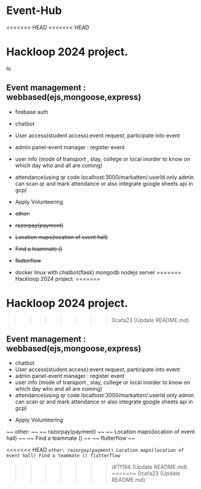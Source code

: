 # Event-Hub
<<<<<<< HEAD
<<<<<<< HEAD
# Hackloop 2024 project.
hi

## Event management : webbased(ejs,mongoose,express) 
* firebase auth
* chatbot
* User access(student access):event request, participate into event
* admin panel-event manager : register event
* user info (mode of transport , stay, college or local inorder to know on which day who and all are coming)
* attendance(using qr code localhost:3000/markatten/:userId only admin can scan qr and mark attendance  or also integrate google sheets api in gcp)
* Apply Volunteering

* ~~other:~~
* ~~razorpay(payment)~~
* ~~Location maps(location of event hall)~~
* ~~Find a teammate ()~~
* ~~flutterflow~~

* docker linux with chatbot(flask) mongodb nodejs server
=======
Hackloop 2024 project.
=======
# Hackloop 2024 project.
>>>>>>> 0cafa23 (Update README.md)


## Event management : webbased(ejs,mongoose,express) 
* chatbot
* User access(student access):event request, participate into event
* admin panel-event manager : register event
* user info (mode of transport , stay, college or local inorder to know on which day who and all are coming)
* attendance(using qr code localhost:3000/markatten/:userId only admin can scan qr and mark attendance  or also integrate google sheets api in gcp)
- Apply Volunteering

~~ other: ~~
~~ razorpay(payment) ~~
~~ Location maps(location of event hall) ~~
~~ Find a teammate () ~~
~~ flutterflow ~~

<<<<<<< HEAD
`
other:
razorpay(payment)
Location maps(location of event hall)
Find a teammate ()
flutterflow
`
>>>>>>> df7f194 (Update README.md)
=======
>>>>>>> 0cafa23 (Update README.md)
